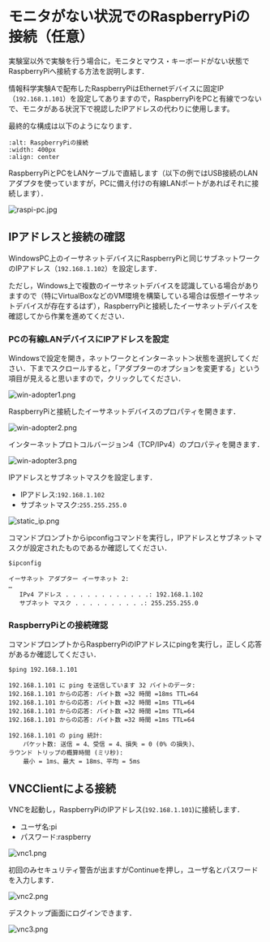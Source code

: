 # モニタがない状況でのRaspberryPiの接続（任意）

実験室以外で実験を行う場合に，モニタとマウス・キーボードがない状態でRaspberryPiへ接続する方法を説明します．

情報科学実験Aで配布したRaspberryPiはEthernetデバイスに固定IP（`192.168.1.101`）を設定してありますので，RaspberryPiをPCと有線でつないで、モニタがある状況下で視認したIPアドレスの代わりに使用します。

最終的な構成は以下のようになります．

```{image} ../../../images/part1/part1_1/configuration.png
:alt: RaspberryPiの接続
:width: 400px
:align: center
```

RaspberryPiとPCをLANケーブルで直結します（以下の例ではUSB接続のLANアダプタを使っていますが，PCに備え付けの有線LANポートがあればそれに接続します）．

![raspi-pc.jpg](../../../images/part1/part1_1/raspi-pc.jpg)

## IPアドレスと接続の確認

WindowsPC上のイーサネットデバイスにRaspberryPiと同じサブネットワークのIPアドレス（`192.168.1.102`）を設定します．

ただし，Windows上で複数のイーサネットデバイスを認識している場合がありますので（特にVirtualBoxなどのVM環境を構築している場合は仮想イーサネットデバイスが存在するはず），RaspberryPiと接続したイーサネットデバイスを確認してから作業を進めてください．

### PCの有線LANデバイスにIPアドレスを設定

Windowsで設定を開き，ネットワークとインターネット＞状態を選択してください．下までスクロールすると，「アダプターのオプションを変更する」という項目が見えると思いますので，クリックしてください．

![win-adopter1.png](../../../images/part1/part1_1/win-adopter1.png)

RaspberryPiと接続したイーサネットデバイスのプロパティを開きます．

![win-adopter2.png](../../../images/part1/part1_1/win-adopter2.png)

インターネットプロトコルバージョン4（TCP/IPv4）のプロパティを開きます．

![win-adopter3.png](../../../images/part1/part1_1/win-adopter3.png)

IPアドレスとサブネットマスクを設定します．

- IPアドレス:`192.168.1.102`
- サブネットマスク:`255.255.255.0`

![static_ip.png](../../../images/part1/part1_1/static_ip.png)

コマンドプロンプトからipconfigコマンドを実行し，IPアドレスとサブネットマスクが設定されたものであるか確認してください．

```shell
$ipconfig

イーサネット アダプター イーサネット 2:
…
   IPv4 アドレス . . . . . . . . . . . .: 192.168.1.102
   サブネット マスク . . . . . . . . . .: 255.255.255.0
```

### RaspberryPiとの接続確認

コマンドプロンプトからRaspberryPiのIPアドレスにpingを実行し，正しく応答があるか確認してください．

```shell
$ping 192.168.1.101

192.168.1.101 に ping を送信しています 32 バイトのデータ:
192.168.1.101 からの応答: バイト数 =32 時間 =18ms TTL=64
192.168.1.101 からの応答: バイト数 =32 時間 =1ms TTL=64
192.168.1.101 からの応答: バイト数 =32 時間 =1ms TTL=64
192.168.1.101 からの応答: バイト数 =32 時間 =1ms TTL=64

192.168.1.101 の ping 統計:
    パケット数: 送信 = 4、受信 = 4、損失 = 0 (0% の損失)、
ラウンド トリップの概算時間 (ミリ秒):
    最小 = 1ms、最大 = 18ms、平均 = 5ms
```

## VNCClientによる接続

VNCを起動し，RaspberryPiのIPアドレス(`192.168.1.101`)に接続します．

- ユーザ名:pi
- パスワード:raspberry

![vnc1.png](../../../images/part1/part1_1/vnc1.png)

初回のみセキュリティ警告が出ますがContinueを押し，ユーザ名とパスワードを入力します．

![vnc2.png](../../../images/part1/part1_1/vnc2.png)

デスクトップ画面にログインできます．

![vnc3.png](../../../images/part1/part1_1/vnc3.png)
